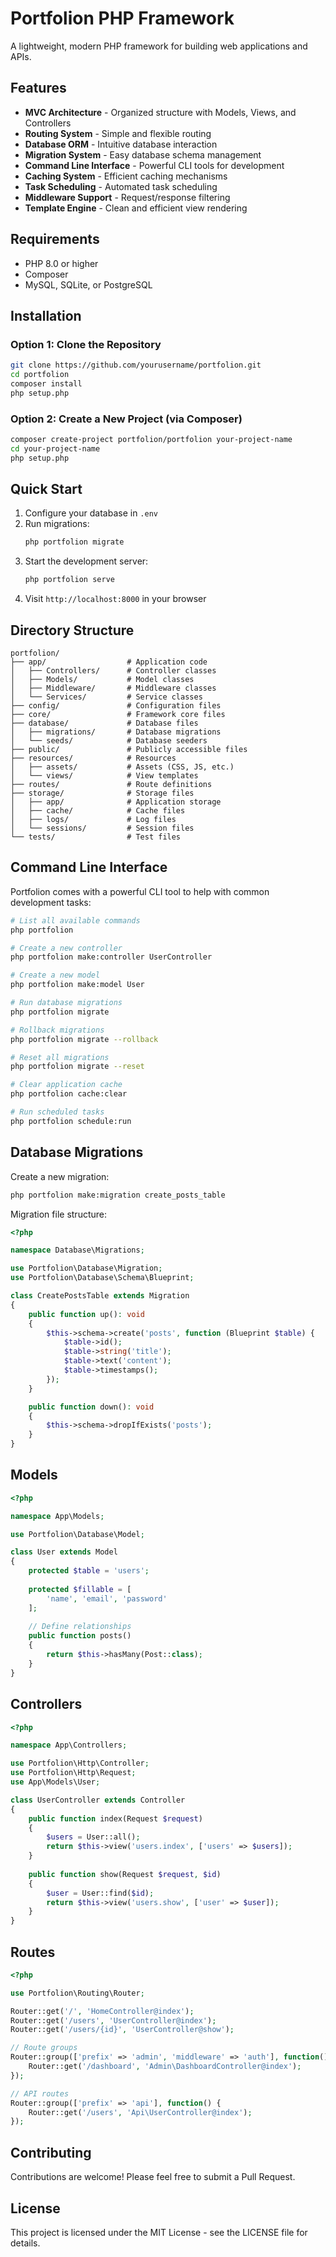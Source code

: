 # Portfolion PHP Framework

A lightweight, modern PHP framework for building web applications and APIs.

## Features

- **MVC Architecture** - Organized structure with Models, Views, and Controllers
- **Routing System** - Simple and flexible routing
- **Database ORM** - Intuitive database interaction
- **Migration System** - Easy database schema management
- **Command Line Interface** - Powerful CLI tools for development
- **Caching System** - Efficient caching mechanisms
- **Task Scheduling** - Automated task scheduling
- **Middleware Support** - Request/response filtering
- **Template Engine** - Clean and efficient view rendering

## Requirements

- PHP 8.0 or higher
- Composer
- MySQL, SQLite, or PostgreSQL

## Installation

### Option 1: Clone the Repository

```bash
git clone https://github.com/yourusername/portfolion.git
cd portfolion
composer install
php setup.php
```

### Option 2: Create a New Project (via Composer)

```bash
composer create-project portfolion/portfolion your-project-name
cd your-project-name
php setup.php
```

## Quick Start

1. Configure your database in `.env`
2. Run migrations:
   ```bash
   php portfolion migrate
   ```
3. Start the development server:
   ```bash
   php portfolion serve
   ```
4. Visit `http://localhost:8000` in your browser

## Directory Structure

```
portfolion/
├── app/                  # Application code
│   ├── Controllers/      # Controller classes
│   ├── Models/           # Model classes
│   ├── Middleware/       # Middleware classes
│   └── Services/         # Service classes
├── config/               # Configuration files
├── core/                 # Framework core files
├── database/             # Database files
│   ├── migrations/       # Database migrations
│   └── seeds/            # Database seeders
├── public/               # Publicly accessible files
├── resources/            # Resources
│   ├── assets/           # Assets (CSS, JS, etc.)
│   └── views/            # View templates
├── routes/               # Route definitions
├── storage/              # Storage files
│   ├── app/              # Application storage
│   ├── cache/            # Cache files
│   ├── logs/             # Log files
│   └── sessions/         # Session files
└── tests/                # Test files
```

## Command Line Interface

Portfolion comes with a powerful CLI tool to help with common development tasks:

```bash
# List all available commands
php portfolion

# Create a new controller
php portfolion make:controller UserController

# Create a new model
php portfolion make:model User

# Run database migrations
php portfolion migrate

# Rollback migrations
php portfolion migrate --rollback

# Reset all migrations
php portfolion migrate --reset

# Clear application cache
php portfolion cache:clear

# Run scheduled tasks
php portfolion schedule:run
```

## Database Migrations

Create a new migration:

```bash
php portfolion make:migration create_posts_table
```

Migration file structure:

```php
<?php

namespace Database\Migrations;

use Portfolion\Database\Migration;
use Portfolion\Database\Schema\Blueprint;

class CreatePostsTable extends Migration
{
    public function up(): void
    {
        $this->schema->create('posts', function (Blueprint $table) {
            $table->id();
            $table->string('title');
            $table->text('content');
            $table->timestamps();
        });
    }

    public function down(): void
    {
        $this->schema->dropIfExists('posts');
    }
}
```

## Models

```php
<?php

namespace App\Models;

use Portfolion\Database\Model;

class User extends Model
{
    protected $table = 'users';
    
    protected $fillable = [
        'name', 'email', 'password'
    ];
    
    // Define relationships
    public function posts()
    {
        return $this->hasMany(Post::class);
    }
}
```

## Controllers

```php
<?php

namespace App\Controllers;

use Portfolion\Http\Controller;
use Portfolion\Http\Request;
use App\Models\User;

class UserController extends Controller
{
    public function index(Request $request)
    {
        $users = User::all();
        return $this->view('users.index', ['users' => $users]);
    }
    
    public function show(Request $request, $id)
    {
        $user = User::find($id);
        return $this->view('users.show', ['user' => $user]);
    }
}
```

## Routes

```php
<?php

use Portfolion\Routing\Router;

Router::get('/', 'HomeController@index');
Router::get('/users', 'UserController@index');
Router::get('/users/{id}', 'UserController@show');

// Route groups
Router::group(['prefix' => 'admin', 'middleware' => 'auth'], function() {
    Router::get('/dashboard', 'Admin\DashboardController@index');
});

// API routes
Router::group(['prefix' => 'api'], function() {
    Router::get('/users', 'Api\UserController@index');
});
```

## Contributing

Contributions are welcome! Please feel free to submit a Pull Request.

## License

This project is licensed under the MIT License - see the LICENSE file for details.